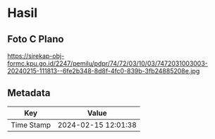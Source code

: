 # Hasil

## Foto C Plano

https://sirekap-obj-formc.kpu.go.id/2247/pemilu/pdpr/74/72/03/10/03/7472031003003-20240215-111813--6fe2b348-8d8f-4fc0-839b-3fb24885208e.jpg


## Metadata

| Key        | Value               |
| ---------- | ------------------- |
| Time Stamp | 2024-02-15 12:01:38 |



